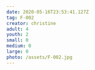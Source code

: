 ```yaml
---
date: 2020-05-16T23:53:41.127Z
tag: F-002
creator: christine
adult: 4
youth: 2
small: 0
medium: 0
large: 0
photo: /assets/F-002.jpg
---
```

